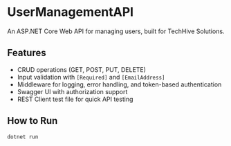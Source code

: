 # UserManagementAPI

An ASP.NET Core Web API for managing users, built for TechHive Solutions.

## Features

- CRUD operations (GET, POST, PUT, DELETE)
- Input validation with `[Required]` and `[EmailAddress]`
- Middleware for logging, error handling, and token-based authentication
- Swagger UI with authorization support
- REST Client test file for quick API testing

## How to Run

```bash
dotnet run
